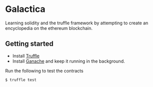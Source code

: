 # Galactica

Learning solidity and the truffle framework by attempting to create an encyclopedia on the ethereum blockchain. 

## Getting started

- Install [Truffle](truffleframework.com/)
- Install [Ganache](http://truffleframework.com/ganache/) and keep it running in the background.

Run the following to test the contracts

```
$ truffle test
```
